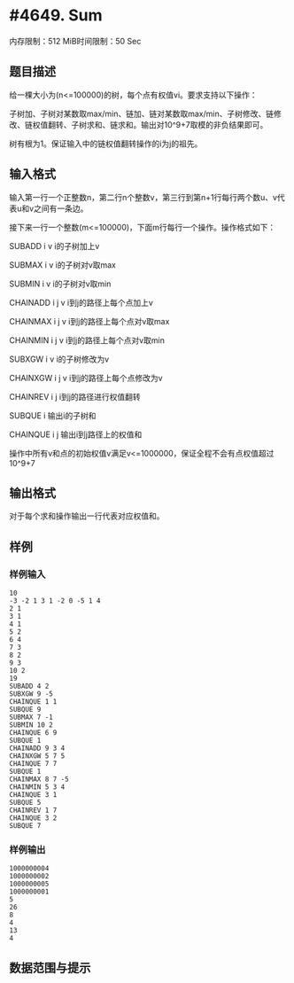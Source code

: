 # #4649. Sum

内存限制：512 MiB时间限制：50 Sec

## 题目描述

给一棵大小为(n<=100000)的树，每个点有权值vi。要求支持以下操作：

子树加、子树对某数取max/min、链加、链对某数取max/min、子树修改、链修改、链权值翻转、子树求和、链求和。输出对10^9+7取模的非负结果即可。

树有根为1。保证输入中的链权值翻转操作的i为j的祖先。

## 输入格式

输入第一行一个正整数n，第二行n个整数v，第三行到第n+1行每行两个数u、v代表u和v之间有一条边。

接下来一行一个整数(m<=100000)，下面m行每行一个操作。操作格式如下：

SUBADD i v i的子树加上v

SUBMAX i v i的子树对v取max

SUBMIN i v i的子树对v取min

CHAINADD i j v i到j的路径上每个点加上v

CHAINMAX i j v i到j的路径上每个点对v取max

CHAINMIN i j v i到j的路径上每个点对v取min

SUBXGW i v i的子树修改为v

CHAINXGW i j v i到j的路径上每个点修改为v

CHAINREV i j i到j的路径进行权值翻转

SUBQUE i 输出i的子树和

CHAINQUE i j 输出i到j路径上的权值和

操作中所有v和点的初始权值v满足v<=1000000，保证全程不会有点权值超过10^9+7

## 输出格式

对于每个求和操作输出一行代表对应权值和。

## 样例

### 样例输入

    
    10
    -3 -2 1 3 1 -2 0 -5 1 4 
    2 1
    3 1
    4 1
    5 2
    6 4
    7 3
    8 2
    9 3
    10 2
    19
    SUBADD 4 2
    SUBXGW 9 -5
    CHAINQUE 1 1
    SUBQUE 9
    SUBMAX 7 -1
    SUBMIN 10 2
    CHAINQUE 6 9
    SUBQUE 1
    CHAINADD 9 3 4
    CHAINXGW 5 7 5
    CHAINQUE 7 7
    SUBQUE 1
    CHAINMAX 8 7 -5
    CHAINMIN 5 3 4
    CHAINQUE 3 1
    SUBQUE 5
    CHAINREV 1 7
    CHAINQUE 3 2
    SUBQUE 7
    

### 样例输出

    
    1000000004
    1000000002
    1000000005
    1000000001
    5
    26
    8
    4
    13
    4
    

## 数据范围与提示
